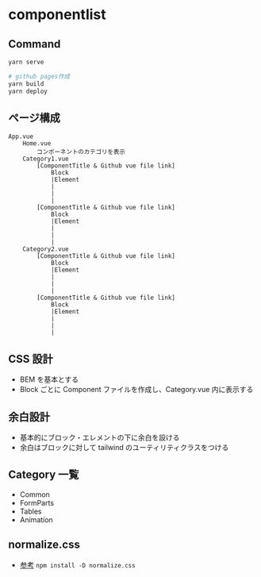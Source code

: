 # componentlist

## Command

```bash
yarn serve

# github pages作成
yarn build
yarn deploy
```

## ページ構成

```text
App.vue
    Home.vue
        コンポーネントのカテゴリを表示
    Category1.vue
        [ComponentTitle & Github vue file link]
            Block
            |Element
            |
            |
            |
        [ComponentTitle & Github vue file link]
            Block
            |Element
            |
            |
            |
    Category2.vue
        [ComponentTitle & Github vue file link]
            Block
            |Element
            |
            |
            |
        [ComponentTitle & Github vue file link]
            Block
            |Element
            |
            |
            |
```

## CSS 設計

- BEM を基本とする
- Block ごとに Component ファイルを作成し、Category.vue 内に表示する

## 余白設計

- 基本的にブロック・エレメントの下に余白を設ける
- 余白はブロックに対して tailwind のユーティリティクラスをつける

## Category 一覧

- Common
- FormParts
- Tables
- Animation

## normalize.css

- [参考](https://qiita.com/hogesuke_1/items/b12c65e8485289da4146)
  `npm install -D normalize.css`
